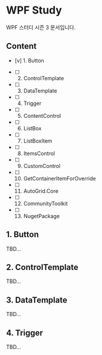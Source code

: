 # WPF Study

WPF 스터디 시즌 3 문서입니다.

## Content

- [v] 1. Button
- [ ] 2. ControlTemplate
- [ ] 3. DataTemplate
- [ ] 4. Trigger
- [ ] 5. ContentControl
- [ ] 6. ListBox
- [ ] 7. ListBoxItem
- [ ] 8. ItemsControl
- [ ] 9. CustomControl
- [ ] 10. GetContainerItemForOverride
- [ ] 11. AutoGrid.Core
- [ ] 12. CommunityToolkit
- [ ] 13. NugetPackage


## 1. Button

TBD...

## 2. ControlTemplate

TBD...

## 3. DataTemplate

TBD...

## 4. Trigger

TBD...
